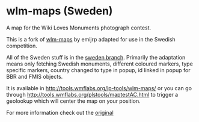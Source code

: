 wlm-maps (Sweden)
========

A map for the Wiki Loves Monuments photograph contest.

This is a fork of [wlm-maps](https://github.com/emijrp/wlm-stats) by emijrp
adapted for use in the Swedish competition. 

All of the Sweden stuff is in the [sweden branch](https://github.com/lokal-profil/wlm-maps/tree/sweden).
Primarily the adaptation means only fetching Swedish monuments, different
coloured markers, type specific markers, country changed to type in popup,
id linked in popup for BBR and FMIS objects.

It is available in http://tools.wmflabs.org/lp-tools/wlm-maps/ or you 
can go through http://tools.wmflabs.org/plstools/maptestAC.html to trigger
a geolookup which will center the map on your position.

For more information check out the [original](https://github.com/emijrp/wlm-stats)
